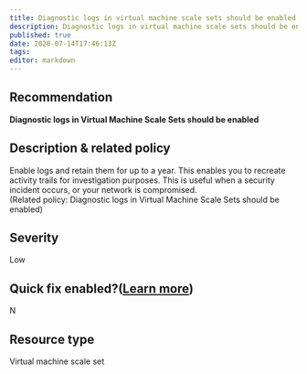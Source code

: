 ```yaml
---
title: Diagnostic logs in virtual machine scale sets should be enabled
description: Diagnostic logs in virtual machine scale sets should be enabled
published: true
date: 2020-07-14T17:46:13Z
tags:
editor: markdown
---
```


## Recommendation
**Diagnostic logs in Virtual Machine Scale Sets should be enabled**

## Description & related policy
Enable logs and retain them for up to a year. This enables you to recreate activity trails for investigation purposes. This is useful when a security incident occurs, or your network is compromised.<br>(Related policy: Diagnostic logs in Virtual Machine Scale Sets should be enabled)

## Severity
Low

## Quick fix enabled?([Learn more](https://docs.microsoft.com/azure/security-center/security-center-remediate-recommendations#recommendations-with-quick-fix-remediation))
N

## Resource type
Virtual machine scale set




